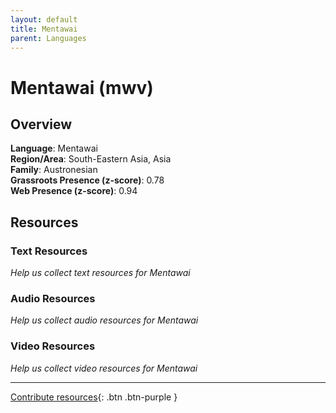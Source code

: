 ```yaml
---
layout: default
title: Mentawai
parent: Languages
---
```


# Mentawai (mwv)

## Overview

**Language**: Mentawai  
**Region/Area**: South-Eastern Asia, Asia  
**Family**: Austronesian  
**Grassroots Presence (z-score)**: 0.78  
**Web Presence (z-score)**: 0.94  

## Resources

### Text Resources
*Help us collect text resources for Mentawai*

### Audio Resources
*Help us collect audio resources for Mentawai*

### Video Resources
*Help us collect video resources for Mentawai*

---

[Contribute resources](https://forms.office.com/e/1SfLJx3u1r){: .btn .btn-purple }
